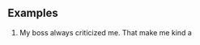 ## Examples

1. My boss always criticized me. That make me kind a  
<!--stackedit_data:
eyJoaXN0b3J5IjpbMTcwNjgxNTM0MiwtMjA4ODc0NjYxMl19
-->